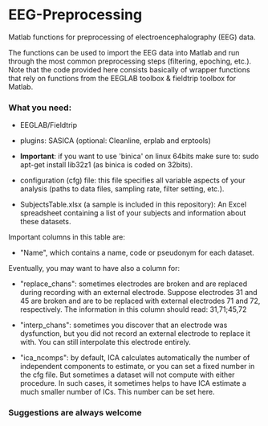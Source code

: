 # EEG-Preprocessing

Matlab functions for preprocessing of electroencephalography (EEG) data.

The functions can be used to import the EEG data into Matlab and run through the most common preprocessing steps (filtering, epoching, etc.). 
Note that the code provided here consists basically of wrapper functions that rely on functions from the EEGLAB toolbox & fieldtrip toolbox for Matlab.

### What you need:

* EEGLAB/Fieldtrip

* plugins: SASICA (optional: Cleanline, erplab and erptools)

* **Important**: if you want to use 'binica' on linux 64bits make sure to: sudo apt-get install lib32z1 (as binica is coded on 32bits).  

* configuration (cfg) file: this file specifies all variable aspects of your analysis (paths to data files, sampling rate, filter setting, etc.).

* SubjectsTable.xlsx (a sample is included in this repository): An Excel spreadsheet containing a list of your subjects and information about these datasets. 

Important columns in this table are:

* "Name", which contains a name, code or pseudonym for each dataset.

Eventually, you may want to have also a column for:

* "replace_chans": sometimes electrodes are broken and are replaced during recording with an external electrode. Suppose electrodes 31 and 45 are broken and are to be replaced with external electrodes 71 and 72, respectively. The information in this column should read: 31,71;45,72

* "interp_chans": sometimes you discover that an electrode was dysfunction, but you did not record an external electrode to replace it with. You can still interpolate this electrode entirely.

* "ica_ncomps": by default, ICA calculates automatically the number of independent components to estimate, or you can set a fixed number in the cfg file. But sometimes a dataset will not compute with either procedure. In such cases, it sometimes helps to have ICA estimate a much smaller number of ICs. This number can be set here.



### Suggestions are always welcome
